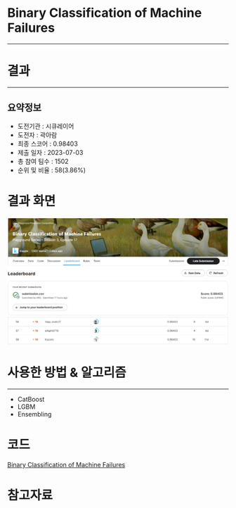 # Binary Classification of Machine Failures
***
# 결과
***
## 요약정보
- 도전기관 : 시큐레이어
- 도전자 : 곽아람
- 최종 스코어 : 0.98403
- 제출 일자 : 2023-07-03
- 총 참여 팀수 : 1502
- 순위 및 비율 : 58(3.86%)

# 결과 화면
<img src="https://github.com/Arammmmm/kaggle/blob/4f4a2cb5efb24ad3fdb1ee8a59cf3c353e1236fa/Binary%20Classification%20of%20Machine%20Failures/img/score.png">
<img src="https://github.com/Arammmmm/kaggle/blob/1e3472c25bfe9a82fcfb4504c757dc3a301f44ff/Binary%20Classification%20of%20Machine%20Failures/img/leaderboard.png">

# 사용한 방법 & 알고리즘
***
- CatBoost
- LGBM
- Ensembling
# 코드
[Binary Classification of Machine Failures](https://github.com/Arammmmm/kaggle/blob/cf6609f886100a99dce7611fa123a563abd189fa/Binary%20Classification%20of%20Machine%20Failures/Binary_Classification_of_Machine_Failures.ipynb)
# 참고자료
